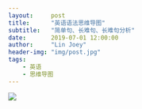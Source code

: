```yaml
---
layout:     post
title:      "英语语法思维导图"
subtitle:   "简单句、长难句、长难句分析"
date:       2019-07-01 12:00:00
author:     "Lin Joey"
header-img: "img/post.jpg"
tags:
    - 英语
    - 思维导图
---
```


![](https://linjoey-image.oss-cn-beijing.aliyuncs.com/英语语法.png)
